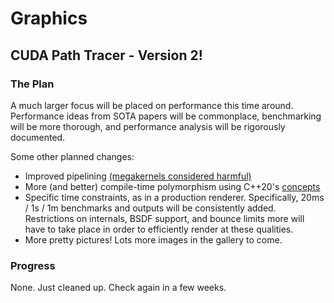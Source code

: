 # Graphics

## CUDA Path Tracer - Version 2!

### The Plan

A much larger focus will be placed on performance this time around.
Performance ideas from SOTA papers will be commonplace, benchmarking will be more thorough, and performance analysis will be rigorously documented.

Some other planned changes:
- Improved pipelining [(megakernels considered harmful)](https://dl.acm.org/doi/abs/10.1145/2492045.2492060)
- More (and better) compile-time polymorphism using C++20's [concepts](https://dl.acm.org/doi/abs/10.1145/2492045.2492060)
- Specific time constraints, as in a production renderer. Specifically, 20ms / 1s / 1m benchmarks and outputs will be consistently added. Restrictions on internals, BSDF support, and bounce limits more will have to take place in order to efficiently render at these qualities.
- More pretty pictures! Lots more images in the gallery to come.

### Progress

None. Just cleaned up. Check again in a few weeks.
